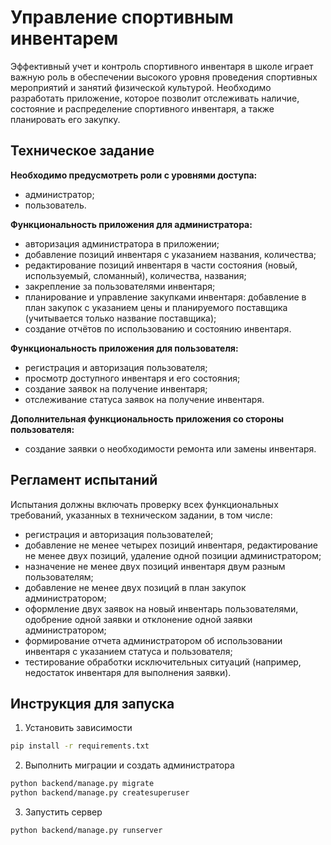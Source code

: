 # Управление спортивным инвентарем

Эффективный учет и контроль спортивного инвентаря в школе играет важную роль в обеспечении высокого уровня проведения
спортивных мероприятий и занятий физической культурой. Необходимо разработать приложение, которое позволит отслеживать
наличие, состояние и распределение спортивного инвентаря, а также планировать его закупку.

## Техническое задание

**Необходимо предусмотреть роли с уровнями доступа:**

- администратор;
- пользователь.

**Функциональность приложения для администратора:**

- авторизация администратора в приложении;
- добавление позиций инвентаря с указанием названия, количества;
- редактирование позиций инвентаря в части состояния (новый, используемый, сломанный), количества, названия;
- закрепление за пользователями инвентаря;
- планирование и управление закупками инвентаря: добавление в план закупок с указанием цены и планируемого поставщика
  (учитывается только название поставщика);
- создание отчётов по использованию и состоянию инвентаря.

**Функциональность приложения для пользователя:**
- регистрация и авторизация пользователя;
- просмотр доступного инвентаря и его состояния;
- создание заявок на получение инвентаря;
- отслеживание статуса заявок на получение инвентаря.

**Дополнительная функциональность приложения со стороны пользователя:**
- создание заявки о необходимости ремонта или замены инвентаря.

## Регламент испытаний

Испытания должны включать проверку всех функциональных требований, указанных в техническом задании, в том числе:
- регистрация и авторизация пользователей;
- добавление не менее четырех позиций инвентаря, редактирование не менее двух позиций,
  удаление одной позиции администратором;
- назначение не менее двух позиций инвентаря двум разным пользователям;
- добавление не менее двух позиций в план закупок администратором;
- оформление двух заявок на новый инвентарь пользователями, одобрение одной заявки
  и отклонение одной заявки администратором;
- формирование отчета администратором об использовании инвентаря с указанием статуса и пользователя;
- тестирование обработки исключительных ситуаций
  (например, недостаток инвентаря для выполнения заявки).

## Инструкция для запуска

1. Установить зависимости
```bash
pip install -r requirements.txt
```
2. Выполнить миграции и создать администратора
```bash
python backend/manage.py migrate
python backend/manage.py createsuperuser
```
3. Запустить сервер
```bash
python backend/manage.py runserver
```
